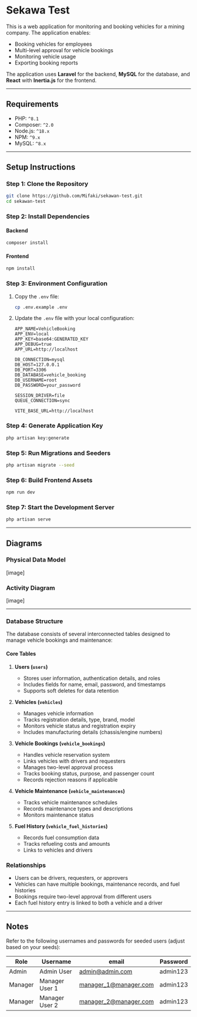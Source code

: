 # Sekawa Test

This is a web application for monitoring and booking vehicles for a mining company. The application enables:

- Booking vehicles for employees
- Multi-level approval for vehicle bookings
- Monitoring vehicle usage
- Exporting booking reports

The application uses **Laravel** for the backend, **MySQL** for the database, and **React** with **Inertia.js** for the frontend.

---

## Requirements

- PHP: `^8.1`
- Composer: `^2.0`
- Node.js: `^18.x`
- NPM: `^9.x`
- MySQL: `^8.x`

---

## Setup Instructions

### Step 1: Clone the Repository

```bash
git clone https://github.com/Mifaki/sekawan-test.git
cd sekawan-test
```

### Step 2: Install Dependencies

#### Backend

```bash
composer install
```

#### Frontend

```bash
npm install
```

### Step 3: Environment Configuration

1. Copy the `.env` file:
   ```bash
   cp .env.example .env
   ```
2. Update the `.env` file with your local configuration:

   ```env
   APP_NAME=VehicleBooking
   APP_ENV=local
   APP_KEY=base64:GENERATED_KEY
   APP_DEBUG=true
   APP_URL=http://localhost

   DB_CONNECTION=mysql
   DB_HOST=127.0.0.1
   DB_PORT=3306
   DB_DATABASE=vehicle_booking
   DB_USERNAME=root
   DB_PASSWORD=your_password

   SESSION_DRIVER=file
   QUEUE_CONNECTION=sync

   VITE_BASE_URL=http://localhost
   ```

### Step 4: Generate Application Key

```bash
php artisan key:generate
```

### Step 5: Run Migrations and Seeders

```bash
php artisan migrate --seed
```

### Step 6: Build Frontend Assets

```bash
npm run dev
```

### Step 7: Start the Development Server

```bash
php artisan serve
```

---

## Diagrams

### Physical Data Model

[image]

### Activity Diagram

[image]

---

### Database Structure

The database consists of several interconnected tables designed to manage vehicle bookings and maintenance:

#### Core Tables

1. **Users (`users`)**

   - Stores user information, authentication details, and roles
   - Includes fields for name, email, password, and timestamps
   - Supports soft deletes for data retention

2. **Vehicles (`vehicles`)**

   - Manages vehicle information
   - Tracks registration details, type, brand, model
   - Monitors vehicle status and registration expiry
   - Includes manufacturing details (chassis/engine numbers)

3. **Vehicle Bookings (`vehicle_bookings`)**

   - Handles vehicle reservation system
   - Links vehicles with drivers and requesters
   - Manages two-level approval process
   - Tracks booking status, purpose, and passenger count
   - Records rejection reasons if applicable

4. **Vehicle Maintenance (`vehicle_maintenances`)**

   - Tracks vehicle maintenance schedules
   - Records maintenance types and descriptions
   - Monitors maintenance status

5. **Fuel History (`vehicle_fuel_histories`)**
   - Records fuel consumption data
   - Tracks refueling costs and amounts
   - Links to vehicles and drivers

### Relationships

- Users can be drivers, requesters, or approvers
- Vehicles can have multiple bookings, maintenance records, and fuel histories
- Bookings require two-level approval from different users
- Each fuel history entry is linked to both a vehicle and a driver

---

## Notes

Refer to the following usernames and passwords for seeded users (adjust based on your seeds):

| Role    | Username       | email                 | Password |
| ------- | -------------- | --------------------- | -------- |
| Admin   | Admin User     | admin@admin.com       | admin123 |
| Manager | Manager User 1 | manager_1@manager.com | admin123 |
| Manager | Manager User 2 | manager_2@manager.com | admin123 |
